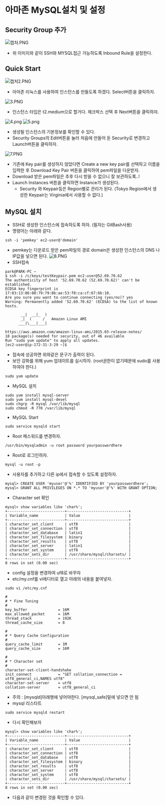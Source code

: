 # 아마존 MySQL설치 및 설정
## Security Group 추가
![캡처.PNG](https://s3-ap-northeast-1.amazonaws.com/torchpad-production/wikis/1595/l0HGh2SRwCOT7YeBNaJI_%EC%BA%A1%EC%B2%98.PNG)
- 위 이미지와 같이 SSH와 MYSQL접근 가능하도록 Inbound Rule을 설정한다.

## Quick Start
![캡처2.PNG](https://s3-ap-northeast-1.amazonaws.com/torchpad-production/wikis/1595/HcgUVPj4Spiu1MQFBUCp_%EC%BA%A1%EC%B2%982.PNG)
- 아마존 리눅스를 사용하여 인스턴스를 만들도록 하겠다. Select버튼을 클릭하자.

![3.PNG](https://s3-ap-northeast-1.amazonaws.com/torchpad-production/wikis/1595/zKoSXuCATeWMNlyEVHW2_3.PNG)
- 인스턴스 타입은 t2.medium으로 할거다. 체크박스 선택 후 Next버튼을 클릭하자.

![4.png](https://s3-ap-northeast-1.amazonaws.com/torchpad-production/wikis/1595/MPI8E5mKQqIgxHZzSkVQ_4.png)
![5.png](https://s3-ap-northeast-1.amazonaws.com/torchpad-production/wikis/1595/bUvHcxo5SSWew0SiBw7w_5.png)
- 생성될 인스턴스의 기본정보를 확인할 수 있다.
- Security Groups의 Edit버튼을 눌러 처음에 만들어 둔 Security로 변경하고 Launch버튼을 클릭하자.

![7.PNG](https://s3-ap-northeast-1.amazonaws.com/torchpad-production/wikis/1595/kz6aZ8IyQmOhO7Ej7Szx_7.PNG)
- 기존에 Key pair를 생성하지 않았다면 Create a new key pair를 선택하고 이름을 입력한 후 Download Key Pair 버튼을 클릭하여 pem파일을 다운받자.
- Download 받은 pem파일은 추후 다시 받을 수 없으니 잘 보관하도록..!
- Launch Instances 버튼을 클릭하면 Instance가 생성된다.
	- Security 와 Keypair등은 Region별로 관리가 된다. (Tokyo Region에서 생성한 Keypair는 Virginia에서 사용할 수 없다.)

## MySQL 설치
- SSH로 생성한 인스턴스에 접속하도록 하자. (필자는 GitBash사용)
- 명령어는 아래와 같다.
``` 
ssh -i 'pemkey' ec2-user@'domain'
```
- pemkey는 다운로드 받은 pem파일의 경로 domain은 생성한 인스턴스의 DNS 나 IP값을 넣으면 된다.
![8.PNG](https://s3-ap-northeast-1.amazonaws.com/torchpad-production/wikis/1595/KObk6Zq8SuKqUxUIGG9i_8.PNG)
- SSH접속
``` ssh
park@PARK-PC ~
$ ssh -i /c/keys/testKeypair.pem ec2-user@52.69.70.62
The authenticity of host '52.69.70.62 (52.69.70.62)' can't be established.
ECDSA key fingerprint is 17:03:13:86:08:79:79:8b:ae:53:f0:ca:cf:67:6b:10.
Are you sure you want to continue connecting (yes/no)? yes
Warning: Permanently added '52.69.70.62' (ECDSA) to the list of known hosts.

       __|  __|_  )
       _|  (     /   Amazon Linux AMI
      ___|\___|___|

https://aws.amazon.com/amazon-linux-ami/2015.03-release-notes/
18 package(s) needed for security, out of 46 available
Run "sudo yum update" to apply all updates.
[ec2-user@ip-172-31-3-29 ~]$
```
- 접속에 성공하면 위와같은 문구가 출력이 된다.
- 보안 강화를 위해 yum 업데이트를 실시하자. (root권한이 없기때문에 sudo를 사용하여야 한다.)
``` 
sudo yum update 
```
- MySQL 설치
```
sudo yum install mysql-server
sudo yum install mysql-devel
sudo chgrp -R mysql /var/lib/mysql
sudo chmod -R 770 /var/lib/mysql
```
- MySQL Start
```
sudo service mysqld start
```
- Root 패스워드를 변경하자.
```
/usr/bin/mysqladmin -u root password yourpasswordhere
```
- Root로 로그인하자.
```
mysql -u root -p
```
- 사용자를 추가하고 다른 ip에서 접속할 수 있도록 설정하자.
```
mysql> CREATE USER 'myuser'@'%' IDENTIFIED BY 'yourpasswordhere';
mysql> GRANT ALL PRIVILEGES ON *.* TO 'myuser'@'%' WITH GRANT OPTION;
```
- Character set 확인
```
mysql> show variables like 'char%';
+--------------------------+----------------------------+
| Variable_name            | Value                      |
+--------------------------+----------------------------+
| character_set_client     | utf8                       |
| character_set_connection | utf8                       |
| character_set_database   | latin1                     |
| character_set_filesystem | binary                     |
| character_set_results    | utf8                       |
| character_set_server     | latin1                     |
| character_set_system     | utf8                       |
| character_sets_dir       | /usr/share/mysql/charsets/ |
+--------------------------+----------------------------+
8 rows in set (0.00 sec)
```
- config 설정을 변경하여 uf8로 바꾸자
- etc/my.cnf를 vi에디터로 열고 아래의 내용을 붙여넣자.
```
sudo vi /etc/my.cnf
```
```
#
# * Fine Tuning
#
key_buffer              = 16M
max_allowed_packet      = 16M
thread_stack            = 192K
thread_cache_size       = 8

#
# * Query Cache Configuration
#
query_cache_limit       = 1M
query_cache_size        = 16M

#
# * Character set
#
character-set-client-handshake
init_connect            = "SET collation_connection = utf8_general_ci,NAMES utf8"
character-set-server    = utf8
collation-server        = utf8_general_ci
```
- 주의 : [mysqld]아래행에 넣어야한다. [mysql_safe]밑에 넣으면 안 됨
- mysql 리스타트
```
sudo service mysqld restart
```
- 다시 확인해보자
```
mysql> show variables like 'char%';
+--------------------------+----------------------------+
| Variable_name            | Value                      |
+--------------------------+----------------------------+
| character_set_client     | utf8                       |
| character_set_connection | utf8                       |
| character_set_database   | utf8                       |
| character_set_filesystem | binary                     |
| character_set_results    | utf8                       |
| character_set_server     | utf8                       |
| character_set_system     | utf8                       |
| character_sets_dir       | /usr/share/mysql/charsets/ |
+--------------------------+----------------------------+
8 rows in set (0.00 sec)
```
- 다음과 같이 변경된 것을 확인할 수 있다.


